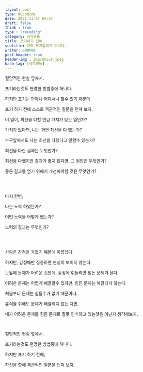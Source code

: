 ```yaml
---
layout: post
type: REcoding
date: 2021-11-07 09:37
draft: false
think : true
type : "recoding"
category: 생각충돌
title: 포기하기 전에.
subtitle: 아직 포기할때가 아니다.
writer: 000000
post-header: true
header-img : img/about.jpeg
hash-tag: [생각충돌]
---
```


절망적인 현실 앞에서.

포기라는것도 현명한 방법중에 하나다.

하지만 포기는 언제나 어디서나 할수 있기 때문에

포기 하기 전에 스스로 객관적인 질문을 던져 보자.

이 일이, 최선을 다할 만큼 가치가 있는 일인가?

가치가 있다면, 나는 과연 최선을 다 했는가?

누구앞에서도 나는 최선을 다했다고 말할수 있는가?

최선을 다한 결과는 무엇인가?

최선을 다했지만 결과가 좋지 않다면, 그 원인은 무엇인가?

좋은 결과를 얻기 위해서 개선해야할 것은 무엇인가?

<br>

<br>

다시 한번,

나는 노력 하였는가?

어떤 노력을 어떻게 했는가?

노력의 결과는 무엇인가?

<br>

<br>

사람은 감정을 가졌기 때문에 아름답다.

하지만, 감정에만 집중하면 현상이 보이지 않는다.

눈앞에 문제가 어려운 것인데, 감정에 휘둘리면 힘든 문제가 된다.

어려운 문제는 어렵게 해결할수 있지만, 힘든 문제는 해결되지 않는다.

처음부터 문제는 힘들수가 없기 때문이다.

휴식을 취해도 문제가 해결되지 않는 다면,

내가 어려운 문제를 힘든 문제로 잘못 인식하고 있는것은 아닌지 생각해보자.

<br>

절망적인 현실 앞에서.

포기라는것도 현명한 방법중에 하나다.

하지만 포기 하기 전에,

자신을 향해 객관적인 질문을 던져 보자.



